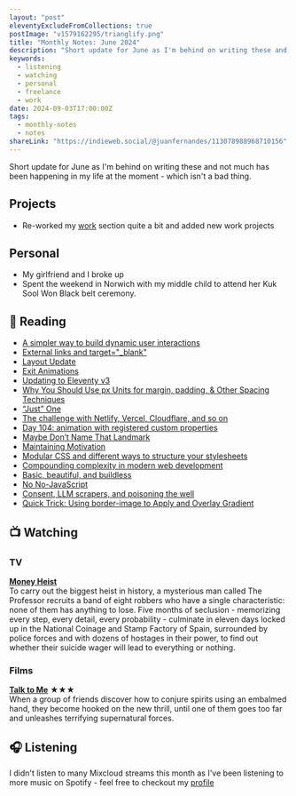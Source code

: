 ```yaml
---
layout: "post"
eleventyExcludeFromCollections: true
postImage: "v1579162295/trianglify.png"
title: "Monthly Notes: June 2024"
description: "Short update for June as I'm behind on writing these and not much has been happening in my life at the moment - which isn't a bad thing."
keywords:
  - listening
  - watching
  - personal
  - freelance
  - work
date: 2024-09-03T17:00:00Z
tags:
  - monthly-notes
  - notes
shareLink: "https://indieweb.social/@juanfernandes/113078988968710156"
---
```


<p class="lead">Short update for June as I'm behind on writing these and not much has been happening in my life at the moment - which isn't a bad thing.</p>

## Projects
- Re-worked my [work](/work/ "Work") section quite a bit and added new work projects

## Personal
- My girlfriend and I broke up
- Spent the weekend in Norwich with my middle child to attend her Kuk Sool Won Black belt ceremony.

## 📖 Reading
- [A simpler way to build dynamic user interactions](https://gomakethings.com/a-simpler-way-to-build-dynamic-user-interactions/)
- [External links and target="_blank"](https://ttntm.me/blog/external-links-and-target-blank/)
- [Layout Update](https://chrisburnell.com/note/layout-update-may-2024/)
- [Exit Animations](https://chriscoyier.net/2023/10/30/exit-animations/)
- [Updating to Eleventy v3](https://mxb.dev/blog/eleventy-v3-update/)
- [Why You Should Use px Units for margin, padding, & Other Spacing Techniques](https://ashleemboyer.com//blog/why-you-should-use-px-units-for-margin-padding-and-other-spacing-techniques)
- [“Just” One](Linehttps://blog.jim-nielsen.com/2024/just-one-line/)
- [The challenge with Netlify, Vercel, Cloudflare, and so on](https://gomakethings.com/the-challenge-with-netlify-vercel-cloudflare-and-so-on/)
- [Day 104: animation with registered custom properties](https://www.matuzo.at/blog/2023/100daysof-day104)
- [Maybe Don’t Name That Landmark](https://adrianroselli.com/2024/06/maybe-dont-name-that-landmark.html)
- [Maintaining Motivation](https://mbuffett.com/posts/maintaining-motivation/)
- [Modular CSS and different ways to structure your stylesheets](https://gomakethings.com/modular-css-and-different-ways-to-structure-your-stylesheets/)
- [Compounding complexity in modern web development](https://gomakethings.com/compounding-complexity-in-modern-web-development/)
- [Basic, beautiful, and buildless](https://www.baldurbjarnason.com/2024/basic-beautiful-buildless/)
- [No No-JavaScript](https://dbushell.com/2024/06/22/no-no-javascript/)
- [Consent, LLM scrapers, and poisoning the well](https://ericwbailey.website/published/consent-llm-scrapers-and-poisoning-the-well/)
- [Quick Trick: Using border-image to Apply and Overlay Gradient](https://frontendmasters.com/blog/quick-trick-using-border-image-to-apply-and-overlay-gradient/)

## 📺 Watching

### TV
**[Money Heist](https://www.themoviedb.org/tv/71446-la-casa-de-papel "Money Heist")**  
To carry out the biggest heist in history, a mysterious man called The Professor recruits a band of eight robbers who have a single characteristic: none of them has anything to lose. Five months of seclusion - memorizing every step, every detail, every probability - culminate in eleven days locked up in the National Coinage and Stamp Factory of Spain, surrounded by police forces and with dozens of hostages in their power, to find out whether their suicide wager will lead to everything or nothing.

### Films
**[Talk to Me](https://www.themoviedb.org/movie/1008042-talk-to-me)** ★★★  
When a group of friends discover how to conjure spirits using an embalmed hand, they become hooked on the new thrill, until one of them goes too far and unleashes terrifying supernatural forces.

## 🎧 Listening
I didn't listen to many Mixcloud streams this month as I've been listening to more music on Spotify - feel free to checkout my [profile](https://open.spotify.com/user/juan.fernandes)
